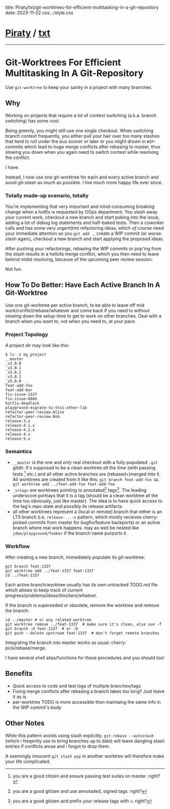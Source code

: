 title: Piraty/txt/git-worktrees-for-efficient-multitasking-in-a-git-repository
date: 2023-11-22
css:../style.css

# [Piraty](../index.md) / [txt](./index.md)

---

# Git-Worktrees For Efficient Multitasking In A Git-Repository

Use `git-worktree` to keep your sanity in a project with many branches.

## Why

Working on projects that require a lot of context switching (a.k.a. branch
switching) has some cost.

Being greenly, you might still use one single checkout. When switching
branch context frequently, you either pull your hair over too many stashes that
tend to roll under the bus sooner or later or you might drown in `WIP`-commits
which lead to huge merge conflicts after rebasing to master, thus slowing you
down when you again need to switch context while resolving the conflict.

I have.

Instead, I now use one git-worktree for each and every active branch and avoid
git-stash as much as possible.  I live much more happy life ever since.


### Totally made-up scenario, totally

You're implementing that very important and mind-consuming breaking change when
a hotfix is requested by OOps department. You stash away your current work,
checkout a new branch and start poking into the issue, adding a lot of debug
log statements and half-baked tests. Then a coworker calls and has some very
urgent(tm) refactoring ideas, which *of course* need your immediate attention
so you `git add .`, create a WIP commit (or worse: stash again), checkout a new
branch and start applying the proposed ideas.

After pushing your refactorings, rebasing the WIP commits or pop'ing from the
stash results in a hellofa merge conflict, which you then need to leave behind
midst resolving, because of the upcoming peer review session.

Not fun.


## How To Do Better: Have Each Active Branch In A Git-Worktree

Use one git-worktree per active branch, to be able to leave off
mid work/conflict/rebase/whatever and come back if you need to without slowing
down the setup-time to get to work on other branches.
Deal with a branch when you want to, not when you need to, at your pace.

 
### Project Topology

A project dir may look like this:

    $ ls -1 my_project
    __master
    _v3.0.0
    _v3.0.1
    _v3.0.2
    _v3.0.2
    _v5.0.0
    feat-add-foo
    feat-add-bar
    fix-issue-1337
    fix-issue-6666
    hotfix-deadlock
    playground-migrate-to-this-other-lib
    refactor-peer-review-Alice
    refactor-peer-review-Bob
    release-3.x
    release-4.1.x
    release-4.2.x
    release-4.x
    release-5.x

### Semantics

- `__master` is the one and *only* real checkout with a fully populated `.git`
  gitdir.
  It's supposed to be a clean worktree *all the time* (with passing tests
  [^passing-tests-on-master] etc.)
  and all other active branches are (rebased+)merged into it.
  All worktrees are created from it like this:
  `git branch feat-add-foo && git worktree add ../feat-add-foo feat-add-foo`
- `_v<tag>` are worktrees pointing to annotated[^tag-annotated]
  tags[^tag-v-prefix].
  The leading underscore portrays that it is a tag (should be a clean worktree
  all the time too obviously, just like master).
  The idea is to have quick access to the tag's repo state and possibly its
  release artifacts
- all other worktrees represent a (local or remote) branch that either is an
  LTS branch (i.e. `release-...-x` pattern, which mostly receives cherry-picked
  commits from master for bugfix/feature backports) or an active branch where
  real work happens. may as well be nested like `jdoe/playground/foobar` if the
  branch name purports it.

[^passing-tests-on-master]: you are a good citizen and ensure passing test suites on master. right?
[^tag-annotated]: you are a good gitizen and use annotaded, signed tags. right?
[^tag-v-prefix]: you are a good gitizen and prefix your release tags with `v`. right?


### Workflow

After creating a new branch, immediately populate its git-worktree:
    
    git branch feat-1337
    git worktree add ../feat-1337 feat-1337
    cd ../feat-1337

Each active branch/worktree usually has its own untracked TODO.md file which
allows to keep track of current progress/problems/ideas/blockers/whatnot.

If the branch is superseded or obsolete, remove the worktree and remove the
branch:

    cd ../master # or any related worktree
    git worktree remove ../feat-1337  # make sure it's clean, else use -f
    git branch -d feat-1337  # or -D
    git push --delete upstream feat-1337  # don't forget remote branches

Integrating the branch into master works as usual: cherry-pick/rebase/merge.

I have several shell alias/functions for these procedures and you should too!


## Benefits

- Quick access to code and test logs of multiple branches/tags
- Fixing merge conflicts after rebasing a branch takes too long? Just leave it
  as is.
- per-worktree TODO is more accessible than maintaing the same info in the WIP
  commit's body

## Other Notes

While this pattern avoids using stash explicitly, `git-rebase --autostash`
(which i freqently use to bring branches up to date) will leave dangling stash
entries if conflicts arose and i forgot to drop them.

A seemingly innocent `git stash pop` in another worktree will therefore make
your life complicated.
